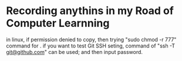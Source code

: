 # Recording anythins in my Road of Computer Learnning 
  in linux, if permission denied to copy, then trying "sudo chmod -r 777" command for <target directory>.
  if you want to test Git SSH seting, command of "ssh -T git@github.com" can be used; and then input password.
  

